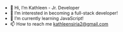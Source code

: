 - 👋 Hi, I’m Kathleen - Jr. Developer
- 👀 I’m interested in becoming a full-stack developer!
- 🌱 I’m currently learning JavaScript!
- 📫 How to reach me kathleensiria2@gmail.com
